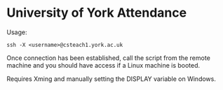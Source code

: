 # University of York Attendance

Usage:

```
ssh -X <username>@csteach1.york.ac.uk
```

Once connection has been established, call the script from the remote machine and you should have access if a Linux machine is booted.

Requires Xming and manually setting the DISPLAY variable on Windows.
